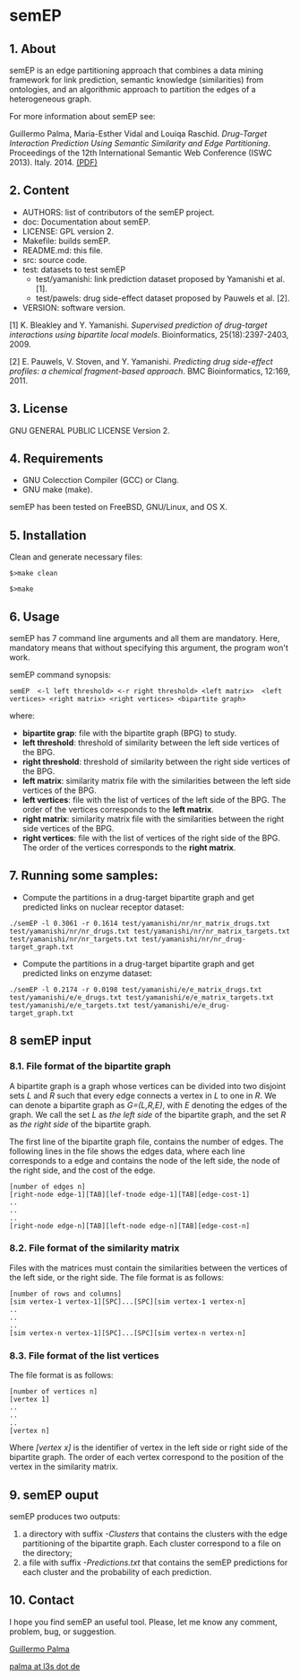 # semEP

## 1.  About

semEP is an edge partitioning approach that combines
a data mining framework for link prediction, semantic knowledge
(similarities) from ontologies, and an algorithmic approach
to partition the edges of a heterogeneous graph.

For more information about semEP see:

Guillermo Palma, Maria-Esther Vidal and Louiqa Raschid.
*Drug-Target Interaction Prediction Using Semantic Similarity and Edge
Partitioning*. Proceedings of the 12th International Semantic Web
Conference (ISWC 2013). Italy. 2014. [(PDF)](http://ldc.usb.ve/~gpalma/papers/semEP-ISWC14.pdf)

## 2. Content

* AUTHORS: list of contributors of the semEP project.
* doc: Documentation about semEP. 
* LICENSE: GPL version 2.
* Makefile: builds semEP.
* README.md: this file.
* src: source code.
* test: datasets to test semEP
  * test/yamanishi: link prediction dataset proposed by Yamanishi et al. [1].
  * test/pawels:   drug side-effect dataset proposed by Pauwels et al. [2].
* VERSION: software version.
  
[1] K. Bleakley and Y. Yamanishi.
*Supervised prediction of drug-target interactions
using bipartite local models*. Bioinformatics, 25(18):2397-2403, 2009.

[2] E. Pauwels, V. Stoven, and Y. Yamanishi.
*Predicting drug side-effect profiles: a chemical fragment-based approach*.
BMC Bioinformatics, 12:169, 2011.

## 3. License

GNU GENERAL PUBLIC LICENSE Version 2.

## 4. Requirements

* GNU Colecction Compiler (GCC) or Clang.
* GNU make (make).

semEP has been tested on FreeBSD, GNU/Linux, and OS X.

## 5. Installation

Clean and generate necessary files:

`$>make clean`

`$>make`

## 6. Usage

semEP has 7 command line arguments and all them
are mandatory. Here, mandatory means that without specifying this
argument, the program won't work.

semEP command synopsis:

`semEP  <-l left threshold> <-r right threshold> <left matrix>  <left vertices> <right matrix> <right vertices> <bipartite graph>`

where:

* __bipartite grap__: file with the bipartite graph (BPG) to study.
* __left threshold__: threshold of similarity between the left side vertices of the BPG.
* __right threshold__: threshold of similarity between the right side vertices of the BPG.
* __left matrix__: similarity matrix file with the similarities between the left side vertices of the BPG.
* __left vertices__: file with the list of vertices of the left side of the BPG. The order of the vertices corresponds to the __left matrix__. 
* __right matrix__: similarity matrix file with the similarities between the right side vertices of the BPG.
* __right vertices__: file with the list of vertices of the right side of the BPG. The order of the vertices corresponds to the __right matrix__. 

## 7. Running some samples:

* Compute the partitions in a drug-target bipartite graph and get predicted links on nuclear receptor dataset:

`./semEP -l 0.3061 -r 0.1614 test/yamanishi/nr/nr_matrix_drugs.txt test/yamanishi/nr/nr_drugs.txt test/yamanishi/nr/nr_matrix_targets.txt test/yamanishi/nr/nr_targets.txt test/yamanishi/nr/nr_drug-target_graph.txt`

* Compute the partitions in a drug-target bipartite graph and get predicted links on enzyme dataset:

`./semEP -l 0.2174 -r 0.0198 test/yamanishi/e/e_matrix_drugs.txt test/yamanishi/e/e_drugs.txt test/yamanishi/e/e_matrix_targets.txt test/yamanishi/e/e_targets.txt test/yamanishi/e/e_drug-target_graph.txt`

## 8 semEP input

### 8.1. File format of the bipartite graph

A bipartite graph is a graph whose vertices can be divided into
two disjoint sets *L* and *R* such that every edge connects a
vertex in *L* to one in *R*. We can denote a bipartite graph
as *G=(L,R,E)*, with *E* denoting the edges of the graph. We call
the set *L* as *the left side* of the bipartite graph, and the set *R*
as *the right side* of the bipartite graph. 

The first line of the bipartite graph file, contains the number of edges.
The following lines in the file shows the edges data, where
each line corresponds to a edge and contains the node of the left
side, the node of the right side, and the cost of the edge.

	[number of edges n]
	[right-node edge-1][TAB][lef-tnode edge-1][TAB][edge-cost-1]
	..
	..
	..
	[right-node edge-n][TAB][left-node edge-n][TAB][edge-cost-n]

### 8.2. File format of the similarity matrix

Files with the matrices must contain the similarities between the vertices of the left side,
or the right side. The file format is as follows:

	[number of rows and columns]
	[sim vertex-1 vertex-1][SPC]...[SPC][sim vertex-1 vertex-n]
	..
	..
	..
	[sim vertex-n vertex-1][SPC]...[SPC][sim vertex-n vertex-n]

### 8.3. File format of the list vertices

The file format is as follows:

	[number of vertices n]
	[vertex 1]
	..
	..
	..
	[vertex n]

Where *[vertex x]* is the identifier of vertex in the left side or right 
side of the bipartite graph. The order of each vertex correspond to the
position of the vertex in the similarity matrix.

## 9. semEP ouput

semEP produces two outputs:

1. a directory with suffix *-Clusters* that contains the clusters with the
edge partitioning of the bipartite graph. Each cluster correspond to a file on the directory;
2. a file with suffix *-Predictions.txt* that contains the semEP predictions for each cluster
and the probability of each prediction. 

## 10. Contact

I hope you find semEP an useful tool. Please, let me know
any comment, problem, bug, or suggestion.


[Guillermo Palma](https://gpalma.github.io/)

[palma at l3s dot de ](mailto:palma@l3s.de)




